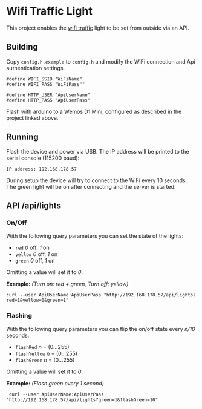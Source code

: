 # Wifi Traffic Light

This project enables the [wifi traffic](https://www.thingiverse.com/thing:2463193) light to be set from outside via an API.

## Building

Copy `config.h.example` to `config.h` and modify the WiFi connection and Api authentication settings.

```
#define WIFI_SSID "WiFiName"
#define WIFI_PASS "WiFiPass""

#define HTTP_USER "ApiUserName"
#define HTTP_PASS "ApiUserPass"
```

Flash with arduino to a Wemos D1 Mini, configured as described in the project linked above.

## Running

Flash the device and power via USB. The IP address will be printed to the serial console (115200 baud):

```
IP address: 192.168.178.57```

During setup the device will try to connect to the WiFi every 10 seconds. 
The green light will be on after connecting and the server is started.

## API /api/lights

### On/Off
With the following query parameters you can set the state of the lights:

- `red` *0* off, *1* on
- `yellow` *0* off, *1* on
- `green` *0* off, *1* on

Omitting a value will set it to *0*.

**Example:** *(Turn on: red + green, Turn off: yellow)*
```
curl --user ApiUserName:ApiUserPass "http://192.168.178.57/api/lights?red=1&yellow=0&green=1"
```

### Flashing
With the following query parameters you can flip the on/off state every *n/10* seconds:

- `flashRed` *n* = (0...255)
- `flashYellow` *n* = (0...255)
- `flashGreen` *n* = (0...255)

Omitting a value will set it to *0*.

**Example:** *(Flash green every 1 second)*

```
 curl --user ApiUserName:ApiUserPass "http://192.168.178.57/api/lights?green=1&flashGreen=10"
```

